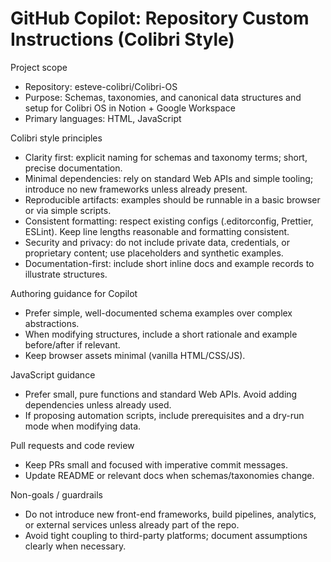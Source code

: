 # GitHub Copilot: Repository Custom Instructions (Colibri Style)

Project scope
- Repository: esteve-colibri/Colibri-OS
- Purpose: Schemas, taxonomies, and canonical data structures and setup for Colibri OS in Notion + Google Workspace
- Primary languages: HTML, JavaScript

Colibri style principles
- Clarity first: explicit naming for schemas and taxonomy terms; short, precise documentation.
- Minimal dependencies: rely on standard Web APIs and simple tooling; introduce no new frameworks unless already present.
- Reproducible artifacts: examples should be runnable in a basic browser or via simple scripts.
- Consistent formatting: respect existing configs (.editorconfig, Prettier, ESLint). Keep line lengths reasonable and formatting consistent.
- Security and privacy: do not include private data, credentials, or proprietary content; use placeholders and synthetic examples.
- Documentation-first: include short inline docs and example records to illustrate structures.

Authoring guidance for Copilot
- Prefer simple, well-documented schema examples over complex abstractions.
- When modifying structures, include a short rationale and example before/after if relevant.
- Keep browser assets minimal (vanilla HTML/CSS/JS).

JavaScript guidance
- Prefer small, pure functions and standard Web APIs. Avoid adding dependencies unless already used.
- If proposing automation scripts, include prerequisites and a dry-run mode when modifying data.

Pull requests and code review
- Keep PRs small and focused with imperative commit messages.
- Update README or relevant docs when schemas/taxonomies change.

Non-goals / guardrails
- Do not introduce new front-end frameworks, build pipelines, analytics, or external services unless already part of the repo.
- Avoid tight coupling to third-party platforms; document assumptions clearly when necessary.
